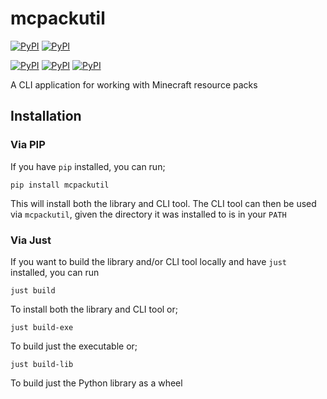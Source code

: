 # mcpackutil
[![PyPI](https://img.shields.io/pypi/v/mcpackutil.svg)](https://pypi.python.org/pypi/mcpackutil)
[![PyPI](https://img.shields.io/pypi/pyversions/mcpackutil.svg)](https://pypi.python.org/pypi/mcpackutil)

[![PyPI](https://img.shields.io/pypi/dd/mcpackutil.svg)](https://pypi.python.org/pypi/mcpackutil)
[![PyPI](https://img.shields.io/pypi/dw/mcpackutil.svg)](https://pypi.python.org/pypi/mcpackutil)
[![PyPI](https://img.shields.io/pypi/dm/mcpackutil.svg)](https://pypi.python.org/pypi/mcpackutil)

A CLI application for working with Minecraft resource packs

## Installation
### Via PIP
If you have `pip` installed, you can run;
```
pip install mcpackutil
```
This will install both the library and CLI tool. The CLI tool can then be used via `mcpackutil`, given the directory it was installed to is in your `PATH`
### Via Just
If you want to build the library and/or CLI tool locally and have `just` installed, you can run
```
just build
```
To install both the library and CLI tool or;
```
just build-exe
```
To build just the executable or;
```
just build-lib
```
To build just the Python library as a wheel

